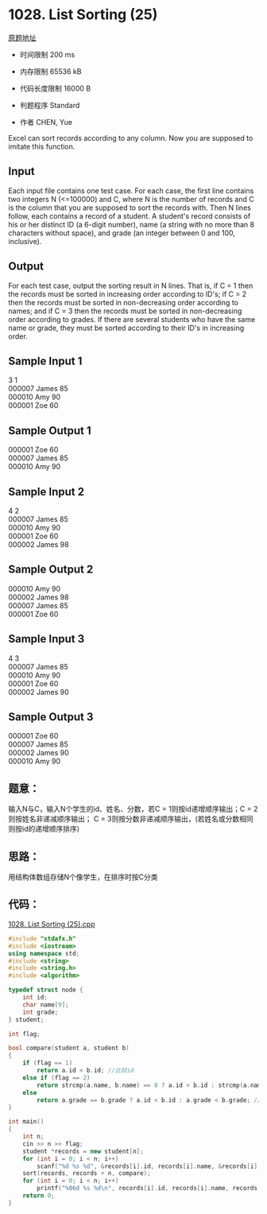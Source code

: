 ﻿# 1028. List Sorting (25)
[原题地址](https://www.patest.cn/contests/pat-a-practise/1028)
* 时间限制 200 ms

* 内存限制 65536 kB

* 代码长度限制 16000 B

* 判题程序 Standard 

* 作者 CHEN, Yue



Excel can sort records according to any column. Now you are supposed to imitate this function.




## Input

Each input file contains one test case. For each case, the first line contains two integers N 
(<=100000) and C, where N is the number of records and C is the column that you are supposed 
to sort the records with. Then N lines follow, each contains a record of a student. A student's 
record consists of his or her distinct ID (a 6-digit number), name (a string with no more than 
8 characters without space), and grade (an integer between 0 and 100, inclusive).



## Output

For each test case, output the sorting result in N lines. That is, if C = 1 then the records 
must be sorted in increasing order according to ID's; if C = 2 then the records must be sorted 
in non-decreasing order according to names; and if C = 3 then the records must be sorted in 
non-decreasing order according to grades. If there are several students who have the same name 
or grade, they must be sorted according to their ID's in increasing order.



## Sample Input 1

3 1  
000007 James 85  
000010 Amy 90  
000001 Zoe 60  

## Sample Output 1

000001 Zoe 60  
000007 James 85  
000010 Amy 90  


## Sample Input 2

4 2  
000007 James 85  
000010 Amy 90  
000001 Zoe 60  
000002 James 98  

## Sample Output 2

000010 Amy 90  
000002 James 98  
000007 James 85  
000001 Zoe 60  



## Sample Input 3

4 3  
000007 James 85  
000010 Amy 90  
000001 Zoe 60  
000002 James 90  

## Sample Output 3

000001 Zoe 60  
000007 James 85  
000002 James 90  
000010 Amy 90  



## 题意：

输入N与C，输入N个学生的id、姓名、分数，若C = 1则按id递增顺序输出；C = 2则按姓名非递减顺序输出；
C = 3则按分数非递减顺序输出，(若姓名或分数相同则按id的递增顺序排序)

## 思路：

用结构体数组存储N个像学生，在排序时按C分类

## 代码：


[1028. List Sorting (25).cpp ](https://github.com/jerrykcode/PAT-Practise/blob/master/PAT%20Advanced%20Level%20Practise/1028.%20List%20Sorting%20(25)/1028.%20List%20Sorting%20(25).cpp)


```cpp
#include "stdafx.h"
#include <iostream>
using namespace std;
#include <string>
#include <string.h>
#include <algorithm>

typedef struct node {
	int id;
	char name[9];
	int grade;
} student;

int flag;

bool compare(student a, student b)
{
	if (flag == 1)
		return a.id < b.id; //比较id
	else if (flag == 2)
		return strcmp(a.name, b.name) == 0 ? a.id < b.id : strcmp(a.name, b.name) < 0; //姓名相同则比较id，否则比较姓名
	else
		return a.grade == b.grade ? a.id < b.id : a.grade < b.grade; //分数相同则比较id，否则比较分数
}

int main()
{
	int n;
	cin >> n >> flag;
	student *records = new student[n];
	for (int i = 0; i < n; i++)
		scanf("%d %s %d", &records[i].id, records[i].name, &records[i].grade);
	sort(records, records + n, compare);
	for (int i = 0; i < n; i++)
		printf("%06d %s %d\n", records[i].id, records[i].name, records[i].grade);
    return 0;
}
```
